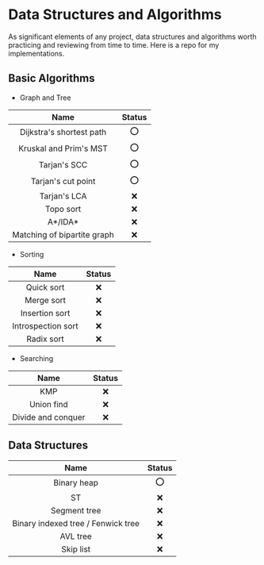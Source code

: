 # Data Structures and Algorithms

As significant elements of any project, data structures and algorithms worth practicing and reviewing from time to time. Here is a repo for my implementations.  

## Basic Algorithms

- Graph and Tree

|            Name             | Status |
| :-------------------------: | :----: |
|  Dijkstra's shortest path   |   ⭕    |
|   Kruskal and Prim's MST    |   ⭕    |
|        Tarjan's SCC         |   ⭕    |
|     Tarjan's cut point      |   ⭕    |
|        Tarjan's LCA         |   ❌    |
|          Topo sort          |   ❌    |
|          A\*/IDA\*          |   ❌    |
| Matching of bipartite graph |   ❌    |

- Sorting

|Name|Status|
| :--: | :--: |
|Quick sort|  ❌   |
|Merge sort|  ❌  |
|Insertion sort|  ❌  |
|Introspection sort|  ❌  |
|Radix sort|  ❌  |

- Searching

|    Name    | Status |
| :--------: | :----: |
|    KMP     |   ❌    |
| Union find |   ❌    |
| Divide and conquer |   ❌    |

## Data Structures

|                Name                | Status |
| :--------------------------------: | :----: |
|            Binary heap             |   ⭕    |
|                 ST                 |   ❌    |
|            Segment tree            |   ❌    |
| Binary indexed tree / Fenwick tree |   ❌    |
|              AVL tree              |   ❌    |
|             Skip list              |   ❌    |



